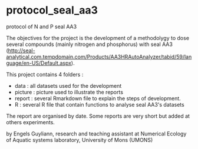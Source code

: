 # protocol_seal_aa3
protocol of N and P seal AA3



The objectives for the project is the development of a methodolygy to dose several compounds (mainly nitrogen and phosphorus) with seal AA3 (http://seal-analytical.com.tempdomain.com/Products/AA3HRAutoAnalyzer/tabid/59/language/en-US/Default.aspx).


This project contains 4 folders :

- data : all datasets used for the development
- picture : picture used to illustrate the reports
- report : several Rmarkdown file to explain the steps of development.
- R : several R file that contain functions to analyse seal AA3's datasets


The report are organised by date. Some reports are very short but  added at others experiments.

by Engels Guyliann, research and teaching assistant at Numerical Ecology of Aquatic systems laboratory, University of Mons (UMONS)

